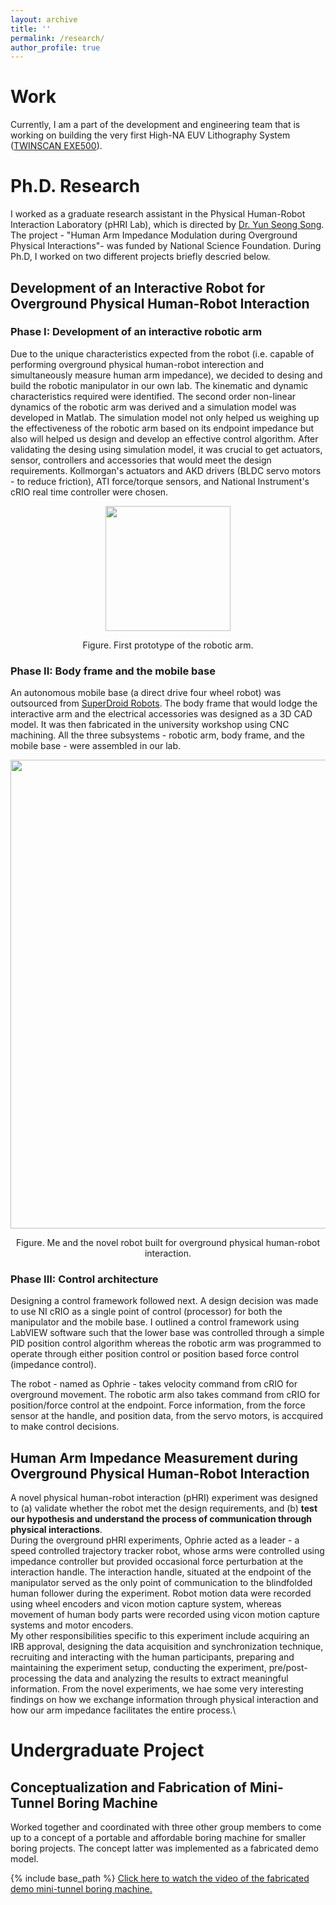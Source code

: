 ```yaml
---
layout: archive
title: ''
permalink: /research/
author_profile: true
---
```


# Work
Currently, I am a part of the development and engineering team that is working on building the very first High-NA EUV Lithography System ([TWINSCAN EXE500](https://www.asml.com/en/news/press-releases/2022/intel-and-asml-strengthen-their-collaboration-to-drive-high-na-into-manufacturing-in-2025)).

# Ph.D. Research
I worked as a graduate research assistant in the Physical Human-Robot Interaction Laboratory (pHRI Lab), which is directed by [Dr. Yun Seong Song](https://sites.mst.edu/yunseongsong/). The project - "Human Arm Impedance Modulation during Overground Physical Interactions"- was funded by National Science Foundation. During Ph.D, I worked on two different projects briefly descried below.
## Development of an Interactive Robot for Overground Physical Human-Robot Interaction
### Phase I: Development of an interactive robotic arm 
Due to the unique characteristics expected from the robot (i.e. capable of performing overground physical human-robot interection and simultaneously measure human arm impedance), we decided to desing and build the robotic manipulator in our own lab. The kinematic and dynamic characteristics required were identified. The second order non-linear dynamics of the robotic arm was derived and a simulation model was developed in Matlab. The simulation model not only helped us weighing up the effectiveness of the robotic arm based on its endpoint impedance but also will helped us design and develop an effective control algorithm. After validating the desing using simulation model, it was crucial to get actuators, sensor, controllers and accessories that would meet the design requirements. Kollmorgan's actuators and AKD drivers (BLDC servo motors - to reduce friction), ATI force/torque sensors, and National Instrument's cRIO real time controller were chosen.
<p align="center">
  <img src="https://sambadregmi.github.io/images/physical_robot.jpg" width="200" height="200" >
</p>
<p align="center">
 Figure. First prototype of the robotic arm.
</p>
  
### Phase II: Body frame and the mobile base
An autonomous mobile base (a direct drive four wheel robot) was outsourced from [SuperDroid Robots](https://www.superdroidrobots.com/shop/item.aspx/ig52-db4-4wd-all-terrain-heavy-duty-robot-platform/1648/). The body frame that would lodge the interactive arm and the electrical accessories was designed as a 3D CAD model. It was then fabricated in the university workshop using CNC machining. All the three subsystems - robotic arm, body frame, and the mobile base - were assembled in our lab.
<p align="center">
  <img src="https://sambadregmi.github.io/images/Robot_and_Sambad_Regmi.jpg" width="1000" height="750">
</p>
<p align="center">
 Figure. Me and the novel robot built for overground physical human-robot interaction.
</p>

### Phase III: Control architecture
Designing a control framework followed next. A design decision was made to use NI cRIO as a single point of control (processor) for both the manipulator and the mobile base. I outlined a control framework using LabVIEW software such that the lower base was controlled through a simple PID position control algorithm whereas the robotic arm was programmed to operate through either position control or position based force control (impedance control).

The robot - named as Ophrie - takes velocity command from cRIO for overground movement. The robotic arm also takes command from cRIO for position/force control at the endpoint. Force information, from the force sensor at the handle, and position data, from the servo motors, is accquired to make control decisions.

## Human Arm Impedance Measurement during Overground Physical Human-Robot Interaction
A novel physical human-robot interaction (pHRI) experiment was designed to (a) validate whether the robot met the design requirements, and (b) **test our hypothesis and understand the process of communication through physical interactions**.\
During the overground pHRI experiments, Ophrie acted as a leader - a speed controlled trajectory tracker robot, whose arms were controlled using impedance controller but provided occasional force perturbation at the interaction handle. The interaction handle, situated at the endpoint of the manipulator served as the only point of communication to the blindfolded human follower during the experiment. Robot motion data were recorded using wheel encoders and vicon motion capture system, whereas movement of human body parts were recorded using vicon motion capture systems and motor encoders.\
My other responsibilities specific to this experiment include acquiring an IRB approval, designing the data acquisition and synchronization technique, recruiting and interacting with the human participants, preparing and maintaining the experiment setup, conducting the experiment, pre/post-processing the data and analyzing the results to extract meaningful information. From the novel experiments, we hae some very interesting findings on how we exchange information through physical interaction and how our arm impedance facilitates the entire process.\

# Undergraduate Project
## Conceptualization and Fabrication of Mini-Tunnel Boring Machine
Worked together and coordinated with three other group members to come up to a concept of a portable and affordable boring machine for smaller boring projects. The concept latter was implemented as a fabricated demo model.

{% include base_path %}
[Click here to watch the video of the fabricated demo mini-tunnel boring machine.](http://sambadregmi.github.io/images/mini_tunnel_boring_machine.mp4)
